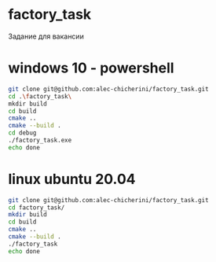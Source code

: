 # factory_task
Задание для вакансии

# windows 10 - powershell
```sh
git clone git@github.com:alec-chicherini/factory_task.git
cd .\factory_task\
mkdir build
cd build
cmake ..
cmake --build .
cd debug
./factory_task.exe
echo done
```

# linux ubuntu 20.04
```sh
git clone git@github.com:alec-chicherini/factory_task.git
cd factory_task/
mkdir build
cd build
cmake ..
cmake --build .
./factory_task
echo done
```